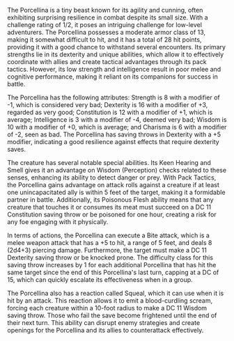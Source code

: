 The Porcellina is a tiny beast known for its agility and cunning, often exhibiting surprising resilience in combat despite its small size. With a challenge rating of 1/2, it poses an intriguing challenge for low-level adventurers. The Porcellina possesses a moderate armor class of 13, making it somewhat difficult to hit, and it has a total of 28 hit points, providing it with a good chance to withstand several encounters. Its primary strengths lie in its dexterity and unique abilities, which allow it to effectively coordinate with allies and create tactical advantages through its pack tactics. However, its low strength and intelligence result in poor melee and cognitive performance, making it reliant on its companions for success in battle.

The Porcellina has the following attributes: Strength is 8 with a modifier of -1, which is considered very bad; Dexterity is 16 with a modifier of +3, regarded as very good; Constitution is 12 with a modifier of +1, which is average; Intelligence is 3 with a modifier of -4, deemed very bad; Wisdom is 10 with a modifier of +0, which is average; and Charisma is 6 with a modifier of -2, seen as bad. The Porcellina has saving throws in Dexterity with a +5 modifier, indicating a good resilience against effects that require dexterity saves. 

The creature has several notable special abilities. Its Keen Hearing and Smell gives it an advantage on Wisdom (Perception) checks related to these senses, enhancing its ability to detect danger or prey. With Pack Tactics, the Porcellina gains advantage on attack rolls against a creature if at least one unincapacitated ally is within 5 feet of the target, making it a formidable partner in battle. Additionally, its Poisonous Flesh ability means that any creature that touches it or consumes its meat must succeed on a DC 11 Constitution saving throw or be poisoned for one hour, creating a risk for any foe engaging with it physically.

In terms of actions, the Porcellina can execute a Bite attack, which is a melee weapon attack that has a +5 to hit, a range of 5 feet, and deals 8 (2d4+3) piercing damage. Furthermore, the target must make a DC 11 Dexterity saving throw or be knocked prone. The difficulty class for this saving throw increases by 1 for each additional Porcellina that has hit the same target since the end of this Porcellina's last turn, capping at a DC of 15, which can quickly escalate its effectiveness when in a group.

The Porcellina also has a reaction called Squeal, which it can use when it is hit by an attack. This reaction allows it to emit a blood-curdling scream, forcing each creature within a 10-foot radius to make a DC 11 Wisdom saving throw. Those who fail the save become frightened until the end of their next turn. This ability can disrupt enemy strategies and create openings for the Porcellina and its allies to counterattack effectively.